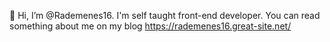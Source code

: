 👋 Hi, I’m @Rademenes16. I'm self taught front-end developer. You can read something about me on my blog https://rademenes16.great-site.net/
